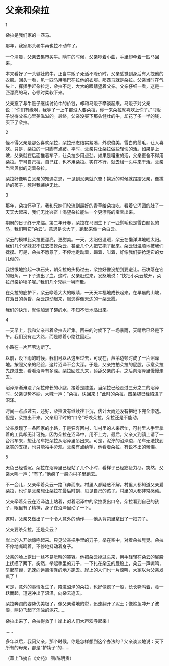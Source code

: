 # 父亲和朵拉

1 

朵拉是我们家的一匹马。 

那年，我家那头老牛再也拉不动车了。 

一个清晨，父亲去集市买牛。晌午的时候，父亲哼着小曲，手里却牵着一匹马回来。 

本来看好了一头健壮的牛，正当牛贩子死活不降价时，父亲感觉到身后有人拽他的衣服。回头一看，见一匹马用嘴巴在拉他的衣服。那匹马就是朵拉。父亲当时在气头上，挥挥手赶朵拉走，朵拉不走，大大的眼睛望着父亲。父亲仔细一看，这是一匹漂亮的马，心顿时柔软下来。 

父亲忘了与牛贩子继续讨论牛的价钱，却和马贩子攀谈起来。马贩子对父亲说：“你们有缘啊，我等了一上午都没人要朵拉，你一来朵拉就喜欢上你了。”马贩子说得父亲心里美滋滋的。最终，父亲没买下那头健壮的牛，却花了多一半的钱，买下了朵拉。 

2 

怪不得父亲是那么喜欢朵拉，朵拉形态结实紧凑，外貌俊美，雪白的鬃毛，让人喜欢。只是，朵拉的一只脚有点跛。平时，父亲只让朵拉做些轻快的活。如果是上坡，父亲就在后面推着车子，让朵拉少用点劲。如果是粗重的活，父亲更舍不得用朵拉。宁可自己拉，自己扛，也不用朵拉。实在不行，就去租一头牛来干活。父亲当宝贝似的宠着朵拉。 

朵拉好像明白父亲的知遇之恩，一见到父亲就兴奋！挨近的时候就蹭蹭父亲，像撒娇的孩子，惹得我嫉妒无比。 

3 

那年，朵拉怀孕了。我和兄妹们轮流割最好的青草给朵拉吃，看着它浑圆的肚子一天天大起来，我们无比兴奋！渴望朵拉能生一个更漂亮的宝宝出来。 

期盼的日子终于来临。第二年开春，朵拉在马圈生下了一匹鬃毛也是雪白颜色的马，我们叫它“朵云”。意思是长大了，跑起来像一朵白云。 

朵云的模样比朵拉更漂亮，更甜美。一天，太阳很温暖，朵云在懒洋洋地晒太阳。我们几个兄妹忍不住去摸摸朵云，甚至几个人把它抱了起来。朵云很温顺地被我们抚摸。可是，朵拉不愿意了，不停地走动着，踢着，叫着，好像我们要抢走它的女儿似的。 

我恨恨地捡起一块石头，朝朵拉的头扔过去，朵拉好像没想到要避让。石块落在它的眼角，一下子流出了血。这时，父亲赶过来，发怒地说：“快把小朵云放开，朵拉母亲护犊子呢。”我们几个兄妹一哄而散。 

在朵拉的庇护下，朵云睁着大大的眼睛，一天天幸福地成长起来。在早晨的山坡，在落日的黄昏，朵云跑动起来，飘逸得像天边的一朵云霞。 

我们的快乐，就像加满了碗的水，不知不觉地溢出来。 

4 

一天早上，我和父亲带着朵拉去赶集。回来的时候下了一场暴雨，天晴后已经是下午。我们没有走大路，而是顺着小路往回赶。 

小路在一片芦苇边断了。 

以前，没下雨的时候，我们可以从这里过去，可现在，芦苇边顿时成了一片沼泽地。按照父亲的经验，这片沼泽不会太深。于是，父亲拍拍朵拉的屁股，示意朵拉先蹚过去，看看沼泽有多深。朵拉回过头来，舔舔父亲的手，之后向沼泽里慢慢走去。 

沼泽渐渐淹没了朵拉修长的小腿，接着是膝盖。当朵拉已经走过三分之二的沼泽时，父亲见势不妙，大喊一声：“朵拉，快回来！”此时的朵拉，四条腿已经陷进了沼泽。 

时间一点点过去，还好，朵拉没有继续往下沉，估计大雨还没有把地下完全渗透。但是，朵拉出不来。父亲用平时的“口令”呼唤朵拉，朵拉还是不能动。 

父亲发现了一条回家的小路，于是狂奔回村，叫村里的人来帮忙，可村里人手里拿着的工具却无计可施，因为朵拉在沼泽中，用不上力。最后，父亲又到镇上请了一台吊车来，想让吊车把朵拉从沼泽里吊出来。可是，泥泞的沼泽边，吊车无法找到坚实的支撑，也只能袖手旁观。父亲有点绝望，他看着朵拉，有说不出的懊悔。 

5 

天色已经昏沉。朵拉在沼泽里已经站了几个小时，看样子已经筋疲力尽。突然，父亲大叫一声：“有了。”他疯了一般向村子里跑去。 

不一会儿，父亲牵着朵云一路飞奔而来。村里人都疑惑不解。村里人都知道父亲爱朵拉，也许是父亲想让朵拉在最后时刻，见见自己的孩子。村里的人都非常感动。 

父亲牵着朵云在沼泽边上站着，对着沼泽中的朵拉发出口令，朵拉看到自己的孩子，眼里有了精神，身子在沼泽里动了一下。 

这时，父亲又做出了一个令人意外的动作——他从背包里拿出了一把刀子。 

父亲要杀朵拉，还是朵云？ 

岸上的人开始惊呼起来。只见父亲把手里的刀子，举在空中，对着朵拉晃晃。朵拉不停地嘶鸣着，不停地抖动着身子。 

父亲的脸上露出一丝不易觉察的笑容。他把朵云掉过头来，用手轻轻在朵云的屁股上抚摸了两下，突然，举起手里的刀子，一下扎在朵云的屁股上，朵云一声嘶鸣，举起前蹄，迅速向远离沼泽的地方跑去。岸上的人们也一片惊叫，大家以为父亲发疯了！ 

可是，意外的事情发生了，陷进沼泽的朵拉，也好像疯了一般，长长嘶鸣着，竟一跃而起，迅速冲出了沼泽，向朵云追去。 

朵拉奔跑的姿势优美极了，像父亲耕地的犁，迅速翻开了泥土；像鲨鱼冲开了波浪，两边飞起了浑浊的泥花…… 

朵拉出来了，朵拉得救了！岸上的人们大声欢呼起来！ 

…… 

多年以后，我问父亲，那个时候，你是怎样想到这个办法的？父亲淡淡地说：天下所有的母亲，都是“护犊子”的…… 

（草上飞摘自《文苑》 图/陈明贵）